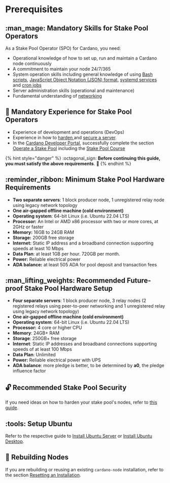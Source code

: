 # Prerequisites

## :man\_mage: Mandatory Skills for Stake Pool Operators

As a Stake Pool Operator (SPO) for Cardano, you need:

* Operational knowledge of how to set up, run and maintain a Cardano node continuously
* A commitment to maintain your node 24/7/365
* System operation skills including general knowledge of using [Bash scripts](https://linuxconfig.org/bash-scripting-tutorial-for-beginners), [JavaScript Object Notation (JSON) format](https://attacomsian.com/blog/what-is-json?msclkid=0445ae34ce4d11ec84216d09187b5112), [systemd services](https://linuxconfig.org/how-to-create-systemd-service-unit-in-linux) and [cron jobs](https://itsfoss.com/cron-job/)
* Server administration skills (operational and maintenance)
* Fundamental understanding of [networking](https://www.ibm.com/cloud/learn/networking-a-complete-guide)

## :mage: Mandatory Experience for Stake Pool Operators

* Experience of development and operations (DevOps)
* Experience in how to [harden ](https://www.lifewire.com/harden-ubuntu-server-security-4178243)and [secure a server](https://gist.github.com/lokhman/cc716d2e2d373dd696b2d9264c0287a3).
* In the [Cardano Developer Portal](https://developers.cardano.org/docs/get-started/), successfully complete the section [Operate a Stake Pool](https://developers.cardano.org/docs/operate-a-stake-pool/) including the [Stake Pool Course](https://developers.cardano.org/docs/stake-pool-course/)

{% hint style="danger" %}
:octagonal\_sign: **Before continuing this guide, you must satisfy the above requirements**. :construction:
{% endhint %}

## :reminder\_ribbon: Minimum Stake Pool Hardware Requirements

* **Two separate servers**: 1 block producer node, 1 unregistered relay node using legacy network topology
* **One air-gapped offline machine (cold environment)**
* **Operating system**: 64-bit Linux (i.e. Ubuntu 22.04 LTS)
* **Processor:** An Intel or AMD x86 processor with two or more cores, at 2GHz or faster
* **Memory:** 16GB to 24GB RAM
* **Storage:** 200GB free storage
* **Internet:** Static IP address and a broadband connection supporting speeds at least 10 Mbps
* **Data Plan**: at least 1GB per hour. 720GB per month.
* **Power:** Reliable electrical power
* **ADA balance:** at least 505 ADA for pool deposit and transaction fees

## :man\_lifting\_weights: Recommended Future-proof Stake Pool Hardware Setup

* **Four separate servers**: 1 block producer node, 3 relay nodes (2 registered relays using peer-to-peer networking and 1 unregistered relay using legacy network topology)
* **One air-gapped offline machine (cold environment)**
* **Operating system**: 64-bit Linux (i.e. Ubuntu 22.04 LTS)
* **Processor:** 4 core or higher CPU
* **Memory**: 24GB+ RAM
* **Storage**: 250GB+ free storage
* **Internet**: Static IP addresses and broadband connections supporting speeds of at least 100 Mbps
* **Data Plan**: Unlimited
* **Power:** Reliable electrical power with UPS
* **ADA balance**: more pledge is better, to be determined by **a0**, the pledge influence factor

## :unlock: Recommended Stake Pool Security

If you need ideas on how to harden your stake pool's nodes, refer to [this guide](hardening-an-ubuntu-server.md).

## :tools: Setup Ubuntu

Refer to the respective guide to [Install Ubuntu Server](https://ubuntu.com/tutorials/install-ubuntu-server) or [Install Ubuntu Desktop](https://ubuntu.com/tutorials/install-ubuntu-desktop).

## :bricks: Rebuilding Nodes

If you are rebuilding or reusing an existing `cardano-node` installation, refer to the section [Resetting an Installation](../part-v-tips/resetting-an-installation.md).
